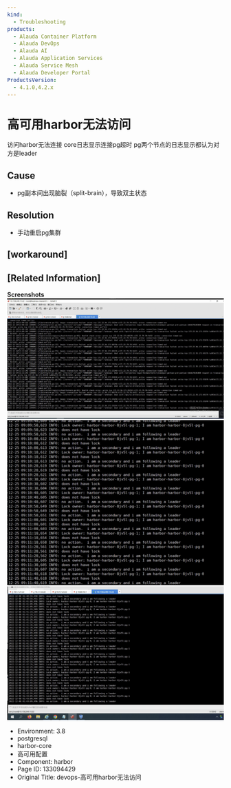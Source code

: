```yaml
---
kind:
  - Troubleshooting
products:
  - Alauda Container Platform
  - Alauda DevOps
  - Alauda AI
  - Alauda Application Services
  - Alauda Service Mesh
  - Alauda Developer Portal
ProductsVersion:
  - 4.1.0,4.2.x
---
```

<!-- A type of document that involves encountering a fault, diagnosing it, performing root cause analysis, and providing solutions. -->

# 高可用harbor无法访问

访问harbor无法连接 core日志显示连接pg超时 pg两个节点的日志显示都认为对方是leader

## Cause
- pg副本间出现脑裂（split-brain），导致双主状态

## Resolution
- 手动重启pg集群

## [workaround]

## [Related Information]
**Screenshots**
![](assets/devops-gao-ke-yong-harborwu-fa-fang-wen/image2023-1-4_12-10-50.png)
![](assets/devops-gao-ke-yong-harborwu-fa-fang-wen/image2023-1-4_12-11-58.png)
![](assets/devops-gao-ke-yong-harborwu-fa-fang-wen/image2023-1-4_12-12-13.png)
- Environment: 3.8
- postgresql
- harbor-core
- 高可用配置
- Component: harbor
- Page ID: 133094429
- Original Title: devops-高可用harbor无法访问
